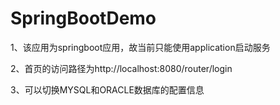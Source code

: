 # SpringBootDemo

1、该应用为springboot应用，故当前只能使用application启动服务


2、首页的访问路径为http://localhost:8080/router/login

3、可以切换MYSQL和ORACLE数据库的配置信息
